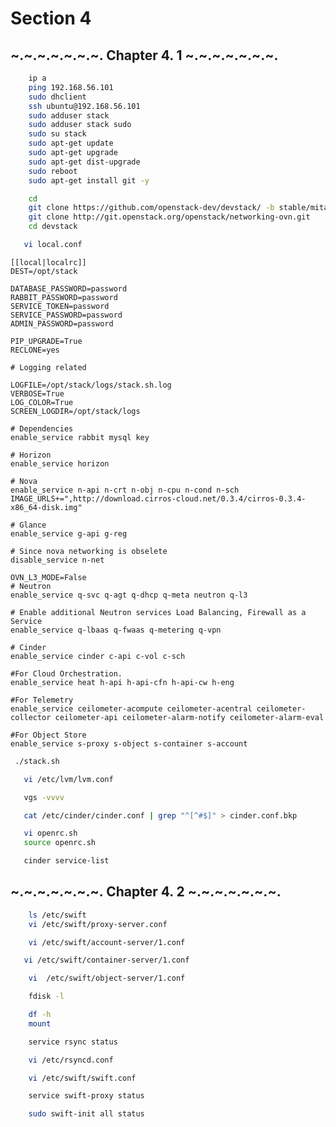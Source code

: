 Section 4
=========

~.~.~.~.~.~.~. Chapter 4. 1 ~.~.~.~.~.~.~.
---------

```bash
    ip a 
    ping 192.168.56.101
    sudo dhclient
    ssh ubuntu@192.168.56.101
    sudo adduser stack
    sudo adduser stack sudo
    sudo su stack
    sudo apt-get update
    sudo apt-get upgrade
    sudo apt-get dist-upgrade
    sudo reboot
    sudo apt-get install git -y
```

```bash
    cd
    git clone https://github.com/openstack-dev/devstack/ -b stable/mitaka
    git clone http://git.openstack.org/openstack/networking-ovn.git
    cd devstack
```

```bash
   vi local.conf
```
    
    [[local|localrc]]
    DEST=/opt/stack
    
    DATABASE_PASSWORD=password
    RABBIT_PASSWORD=password
    SERVICE_TOKEN=password
    SERVICE_PASSWORD=password
    ADMIN_PASSWORD=password
    
    PIP_UPGRADE=True
    RECLONE=yes
    
    # Logging related
    
    LOGFILE=/opt/stack/logs/stack.sh.log
    VERBOSE=True
    LOG_COLOR=True
    SCREEN_LOGDIR=/opt/stack/logs
    
    # Dependencies 
    enable_service rabbit mysql key
    
    # Horizon
    enable_service horizon
    
    # Nova
    enable_service n-api n-crt n-obj n-cpu n-cond n-sch
    IMAGE_URLS+=",http://download.cirros-cloud.net/0.3.4/cirros-0.3.4-x86_64-disk.img"
    
    # Glance
    enable_service g-api g-reg
    
    # Since nova networking is obselete
    disable_service n-net

    OVN_L3_MODE=False
    # Neutron
    enable_service q-svc q-agt q-dhcp q-meta neutron q-l3
    
    # Enable additional Neutron services Load Balancing, Firewall as a Service
    enable_service q-lbaas q-fwaas q-metering q-vpn
    
    # Cinder
    enable_service cinder c-api c-vol c-sch
    
    #For Cloud Orchestration.
    enable_service heat h-api h-api-cfn h-api-cw h-eng
    
    #For Telemetry
    enable_service ceilometer-acompute ceilometer-acentral ceilometer-collector ceilometer-api ceilometer-alarm-notify ceilometer-alarm-eval
    
    #For Object Store
    enable_service s-proxy s-object s-container s-account

    
 ```bash
  ./stack.sh
 ```
   
 ```bash
    vi /etc/lvm/lvm.conf
 ```
 
 ```bash
    vgs -vvvv
 ```
 
 ```bash
    cat /etc/cinder/cinder.conf | grep "^[^#$]" > cinder.conf.bkp
 ```
 
 ```bash
    vi openrc.sh
    source openrc.sh
 ```
 
 ```bash
    cinder service-list
 ```
 
 
~.~.~.~.~.~.~. Chapter 4. 2 ~.~.~.~.~.~.~.
---------

```bash
    ls /etc/swift
    vi /etc/swift/proxy-server.conf
```
```bash
    vi /etc/swift/account-server/1.conf 
```
```bash
   vi /etc/swift/container-server/1.conf
```

```bash
    vi  /etc/swift/object-server/1.conf 
```
```bash
    fdisk -l
```
```bash
    df -h
    mount 
```

```bash
    service rsync status
```
```bash
    vi /etc/rsyncd.conf
```
```bash
    vi /etc/swift/swift.conf 
```
```bash
    service swift-proxy status
```
```bash
    sudo swift-init all status
```
